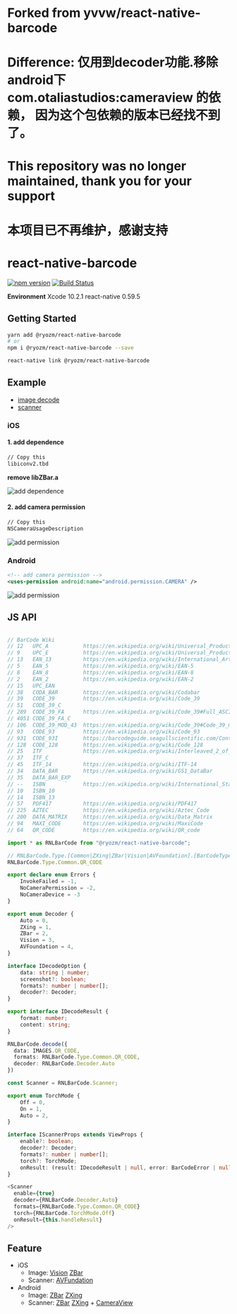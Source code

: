 # Forked from yvvw/react-native-barcode
# Difference: 仅用到decoder功能.移除 android下 com.otaliastudios:cameraview 的依赖， 因为这个包依赖的版本已经找不到了。
# This repository was no longer maintained, thank you for your support
# 本项目已不再维护，感谢支持

# react-native-barcode

[![npm version](https://badge.fury.io/js/%40ryozm%2Freact-native-barcode.svg)](https://www.npmjs.com/package/@ryozm/react-native-barcode) [![Build Status](https://travis-ci.org/ryozm/react-native-barcode.svg?branch=master)](https://travis-ci.org/ryozm/react-native-barcode)

**Environment**
Xcode 10.2.1
react-native 0.59.5

## Getting Started

```bash
yarn add @ryozm/react-native-barcode
# or
npm i @ryozm/react-native-barcode --save
```

```bash
react-native link @ryozm/react-native-barcode
```

## Example

- [image decode](example/Decoder.js)
- [scanner](example/Scanner.js)

### iOS

#### 1. add dependence

```txt
// Copy this
libiconv2.tbd
```

**remove libZBar.a**

![add dependence](doc/images/ios_dependence.png)

#### 2. add camera permission

```txt
// Copy this
NSCameraUsageDescription
```

![add permission](doc/images/ios_permission.png)

### Android

```xml
<!-- add camera permission -->
<uses-permission android:name="android.permission.CAMERA" />
```

![add permission](doc/images/android_permission.png)

## JS API

```typescript

// BarCode Wiki
// 12   UPC_A           https://en.wikipedia.org/wiki/Universal_Product_Code
// 9    UPC_E           https://en.wikipedia.org/wiki/Universal_Product_Code#UPC-E
// 13   EAN_13          https://en.wikipedia.org/wiki/International_Article_Number
// 5    EAN_5           https://en.wikipedia.org/wiki/EAN-5
// 8    EAN_8           https://en.wikipedia.org/wiki/EAN-8
// 2    EAN_2           https://en.wikipedia.org/wiki/EAN-2
// 15   UPC_EAN
// 38   CODA_BAR        https://en.wikipedia.org/wiki/Codabar
// 39   CODE_39         https://en.wikipedia.org/wiki/Code_39
// 51   CODE_39_C
// 289  CODE_39_FA      https://en.wikipedia.org/wiki/Code_39#Full_ASCII_Code_39
// 4051 CODE_39_FA_C
// 106  CODE_39_MOD_43  https://en.wikipedia.org/wiki/Code_39#Code_39_mod_43
// 93   CODE_93         https://en.wikipedia.org/wiki/Code_93
// 931  CODE_93I        https://barcodeguide.seagullscientific.com/Content/Symbologies/Code_93i.htm
// 128  CODE_128        https://en.wikipedia.org/wiki/Code_128
// 25   ITF             https://en.wikipedia.org/wiki/Interleaved_2_of_5
// 37   ITF_C
// 45   ITF_14          https://en.wikipedia.org/wiki/ITF-14
// 34   DATA_BAR        https://en.wikipedia.org/wiki/GS1_DataBar
// 35   DATA_BAR_EXP
// --   ISBN      `     https://en.wikipedia.org/wiki/International_Standard_Book_Number
// 10   ISBN_10
// 14   ISBN_13
// 57   PDF417          https://en.wikipedia.org/wiki/PDF417
// 225  AZTEC           https://en.wikipedia.org/wiki/Aztec_Code
// 200  DATA_MATRIX     https://en.wikipedia.org/wiki/Data_Matrix
// 94   MAXI_CODE       https://en.wikipedia.org/wiki/MaxiCode
// 64   QR_CODE         https://en.wikipedia.org/wiki/QR_code

import * as RNLBarCode from "@ryozm/react-native-barcode";

// RNLBarCode.Type.[Common|ZXing|ZBar|Vision|AVFoundation].[BarCodeType]
RNLBarCode.Type.Common.QR_CODE

export declare enum Errors {
    InvokeFailed = -1,
    NoCameraPermission = -2,
    NoCameraDevice = -3
}

export enum Decoder {
    Auto = 0,
    ZXing = 1,
    ZBar = 2,
    Vision = 3,
    AVFoundation = 4,
}

interface IDecodeOption {
    data: string | number;
    screenshot?: boolean;
    formats?: number | number[];
    decoder?: Decoder;
}

export interface IDecodeResult {
    format: number;
    content: string;
}

RNLBarCode.decode({
  data: IMAGES.QR_CODE,
  formats: RNLBarCode.Type.Common.QR_CODE,
  decoder: RNLBarCode.Decoder.Auto
})

const Scanner = RNLBarCode.Scanner;

export enum TorchMode {
    Off = 0,
    On = 1,
    Auto = 2,
}

interface IScannerProps extends ViewProps {
    enable?: boolean;
    decoder?: Decoder;
    formats?: number | number[];
    torch?: TorchMode;
    onResult: (result: IDecodeResult | null, error: BarCodeError | null) => void;
}

<Scanner
  enable={true}
  decoder={RNLBarCode.Decoder.Auto}
  formats={RNLBarCode.Type.Common.QR_CODE}
  torch={RNLBarCode.TorchMode.Off}
  onResult={this.handleResult}
/>

```

## Feature

- iOS
  - Image: [Vision](https://developer.apple.com/documentation/vision) [ZBar](http://zbar.sourceforge.net/)
  - Scanner: [AVFundation](https://developer.apple.com/av-foundation/)
- Android
  - Image: [ZBar](http://zbar.sourceforge.net/) [ZXing](https://github.com/zxing/zxing)
  - Scanner: [ZBar](http://zbar.sourceforge.net/) [ZXing](https://github.com/zxing/zxing) + [CameraView](https://github.com/natario1/CameraView)

